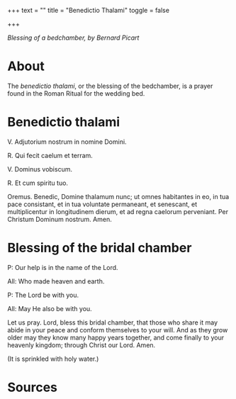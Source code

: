+++
text = ""
title = "Benedictio Thalami"
toggle = false

+++

_Blessing of a bedchamber, by Bernard Picart_

# About

The _benedictio thalami_, or the blessing of the bedchamber, is a prayer found in the Roman Ritual for the wedding bed.

# Benedictio thalami 

V. Adjutorium nostrum in nomine Domini. 

R. Qui fecit caelum et terram. 

V. Dominus vobiscum. 

R. Et cum spiritu tuo.

Oremus. Benedic, Domine thalamum nunc; ut omnes habitantes in eo, in tua pace consistant, et in tua voluntate permaneant, et senescant, et multiplicentur in longitudinem dierum, et ad regna caelorum perveniant. Per Christum Dominum nostrum. Amen.

# Blessing of the bridal chamber

P: Our help is in the name of the Lord.

All: Who made heaven and earth.

P: The Lord be with you.

All: May He also be with you.

Let us pray. Lord, bless this bridal chamber, that those who share it may abide in your peace and conform themselves to your will. And as they grow older may they know many happy years together, and come finally to your heavenly kingdom; through Christ our Lord. Amen.

(It is sprinkled with holy water.)

# Sources 

[^1]: Catholic Church. Rituale Romanum. 1962.

[^2]: Catholic Church. Roman Ritual. 1962.

[^3]: Radle, Gabriel. "Bishops Blessing the Bridal Bedchamber in the Early Middle Ages: Reconsidering the Western Evidence." Medium Aevum 87, no. 2 (2018): 219-38. https://www.jstor.org/stable/26889816.

